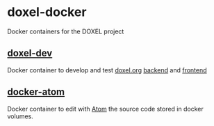 # doxel-docker
Docker containers for the DOXEL project

## [doxel-dev](doxel-dev/README.md)
Docker container to develop and test [doxel.org](https://www.doxel.org) [backend](https://github.com/doxel/doxel-loopback) and [frontend](https://github.com/doxel/doxel-angular)

##  [docker-atom](https://github.com/doxel/docker-atom-editor)
Docker container to edit with [Atom](https://www.atom.io) the source code stored in docker volumes.
